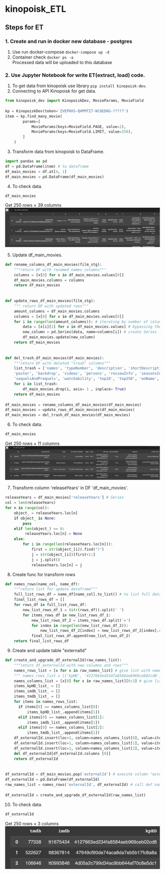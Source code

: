 # kinopoisk_ETL

## Steps for ET 

### 1. Create and run in docker new database - postgres

1. Use run docker-compose `docker-compose up -d`
2. Container check `docker ps -a `  
Processed data will be uploaded to this database  

### 2. Use Jupyter Notebook for write ET(extract, load) code.

1. To get data from kinopoisk use library `pip install kinopoisk-dev`.
2. Connecting to API Kinopoisk for get data. 

```python
from kinopoisk_dev import KinopoiskDev, MovieParams, MovieField

kp = KinopoiskDev(token='ZVEPHXS-QHPMTZ7-NC8ED8G-?????')
item = kp.find_many_movie(
        params=[
            MovieParams(keys=MovieField.PAGE, value=1),
            MovieParams(keys=MovieField.LIMIT, value=250),
        ]
    )
```

3. Transform data from kinopoisk to DataFrame.

```python
import pandas as pd
df = pd.DataFrame(item) # to dataframe
df_main_movies = df.at[4, 1]
df_main_movies = pd.DataFrame(df_main_movies)
```

4. To check data.

```python
df_main_movies
```
Get 250 rows × 39 columns
![df_main_movies](https://github.com/petr-iakovenko/kinopoisk_ETL/blob/main/screenshot_df_main_movies.png)

5. Update df_main_movies. 

```python
def rename_columns_df_main_movies(film_stg):
    """return DF with renamed names columns"""
    columns = [x[0] for x in df_main_movies.values[0]]
    df_main_movies.columns = columns
    return df_main_movies


def update_rows_df_main_movies(film_stg):
    """ return DF with updated rows"""
    amount_columns = df_main_movies.columns
    columns = [x[0] for x in df_main_movies.values[0]]
    for i in range(len(amount_columns)): # iterating by number of columns
        data = [x[i][1] for x in df_main_movies.values] # bypassing the column names in data rows
        new_column = pd.Series(data, name=columns[i]) # create Series for update "df_main_movies"
        df_main_movies.update(new_column)
    return df_main_movies


def del_trash_df_main_movies(df_main_movies):
    """return DF with deleted "trash" columns"""
    list_trash = ['names', 'typeNumber', 'description', 'shortDescription', 'slogan', 'status', 'votes', 'ratingMpaa', 'ageRating', 'logo',
    'poster', 'backdrop', 'videos', 'persons', 'reviewInfo', 'seasonsInfo', 'budget', 'fees', 'premiere', 'similarMovies',
    'sequelsAndPrequels', 'watchability', 'top10', 'top250', 'enName', 'facts', 'imagesInfo', 'productionCompanies',]
    for i in list_trash:
        df_main_movies.drop(i, axis= 1 , inplace= True)
    return df_main_movies

df_main_movies = rename_columns_df_main_movies(df_main_movies)
df_main_movies = update_rows_df_main_movies(df_main_movies)
df_main_movies = del_trash_df_main_movies(df_main_movies)
```

6. To check data.

```python
df_main_movies
```
Get 250 rows × 11 columns
![df_main_movies](https://github.com/petr-iakovenko/kinopoisk_ETL/blob/main/6.%20To%20check%20data.png)

7. Transform column 'releaseYears' in DF 'df_main_movies'.
```python
releaseYears = df_main_movies['releaseYears'] # Series
col = len(releaseYears)
for n in range(col):
    object_ = releaseYears.loc[n]
    if object_ is None:
        pass
    elif len(object_) == 0:
         releaseYears.loc[n] = None
    else:
        for i in range(len(releaseYears.loc[n])):
            first = str(object_[i]).find("(")
            j = str(object_[i])[first+1:]
            j = j.split()
            releaseYears.loc[n] = j
```

8. Create func for transform rows 
```python
def names_rows(name_col, name_df):
    """return list for update dataframe"""
    full_list_rows_df = name_df[name_col].to_list() # to list full data from "name_df" for transform
    final_list_rows_df = []
    for rows_df in full_list_rows_df:
        new_list_rows_df_1 = (str(rows_df)).split(' ')
        for items_rows_df in new_list_rows_df_1:
            new_list_rows_df_2 = items_rows_df.split('=')
            for index in range(len(new_list_rows_df_2)):
                new_list_rows_df_2[index] = new_list_rows_df_2[index].replace("'",'')
            final_list_rows_df.append(new_list_rows_df_2)
    return final_list_rows_df
```

9. Create and update table "externalId"
```python
def create_and_upgrade_df_externalId(raw_names_list):
    """return df_externalId with new columns and rows"""
    names_rows_list = [x for x in raw_names_list] # give list with names rows
    """ names_rows_list = [['kpHD', '4127663ed234fa8584aeb969ceb02cd8'], ['imdb', 'tt1675434'], ['tmdb', '77338'],......]"""
    names_columns_list = [x[0] for x in raw_names_list][0:3] # give list with names table "['kpHD', 'imdb', 'tmdb']"
    items_kpHD_list_ = []
    items_imdb_list_ = []
    items_tmdb_list_ = []
    for items in names_rows_list:
      if items[0] == names_columns_list[0]:
          items_kpHD_list_.append(items[1])
      elif items[0] == names_columns_list[1]:
          items_imdb_list_.append(items[1])
      elif items[0] == names_columns_list[2]:
          items_tmdb_list_.append(items[1])
    df_externalId.insert(loc=1, column=names_columns_list[0], value=items_kpHD_list_) # insert value rows in columns for DF "externalId"
    df_externalId.insert(loc=1, column=names_columns_list[1], value=items_imdb_list_)
    df_externalId.insert(loc=1, column=names_columns_list[2], value=items_tmdb_list_)
    del df_externalId[df_externalId.columns [0]]
    return df_externalId


df_externalId = df_main_movies.pop('externalId') # execute column "externalId" from "film_stg" for create new table "df_externalId"
df_externalId = pd.DataFrame(df_externalId)
raw_names_list = names_rows('externalId', df_externalId) # call def names_rows() for transform raw data from "df_externalId" and append into list "names"

df_externalId = create_and_upgrade_df_externalId(raw_names_list)
```
10. To check data.

```python
df_externalId
```

Get 250 rows × 3 columns
![df_externalId](https://github.com/petr-iakovenko/kinopoisk_ETL/blob/main/10.%20Check%20data%20df_externalId.png)

